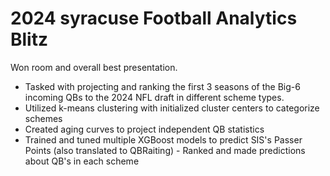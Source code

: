# 2024 syracuse Football Analytics Blitz

Won room and overall best presentation.
- Tasked with projecting and ranking the first 3 seasons of the Big-6 incoming QBs to the 2024 NFL draft in different scheme types.
- Utilized k-means clustering with initialized cluster centers to categorize schemes 
- Created aging curves to project independent QB statistics
- Trained and tuned multiple XGBoost models to predict SIS's Passer Points (also translated to QBRaiting) - Ranked and made predictions about QB's in each scheme
